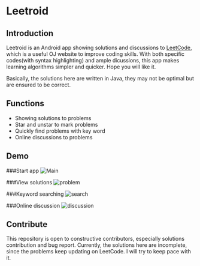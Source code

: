 Leetroid
========

Introduction
------------
Leetroid is an Android app showing solutions and discussions to [LeetCode](http://www.leetcode.com/), which is a useful OJ website to improve coding skills. With both specific codes(with syntax highlighting) and ample dicussions, this app makes learning algorithms simpler and quicker. Hope you will like it.

Basically, the solutions here are written in Java, they may not be optimal but are ensured to be correct. 

Functions
---------
* Showing solutions to problems
* Star and unstar to mark problems
* Quickly find problems with key word
* Online discussions to problems

Demo
----
###Start app
![Main](https://github.com/zhouyizirui/Leetroid/blob/master/screenshots/main.gif)

###View solutions
![problem](https://github.com/zhouyizirui/Leetroid/blob/master/screenshots/problem.gif)

###Keyword searching
![search](https://github.com/zhouyizirui/Leetroid/blob/master/screenshots/search.gif)

###Online discussion
![discussion](https://github.com/zhouyizirui/Leetroid/blob/master/screenshots/discussion.gif)

Contribute
----------
This repository is open to constructive contributors, especially solutions contribution and bug report. Currently, the solutions here are incomplete, since the problems keep updating on LeetCode. I will try to keep pace with it.
